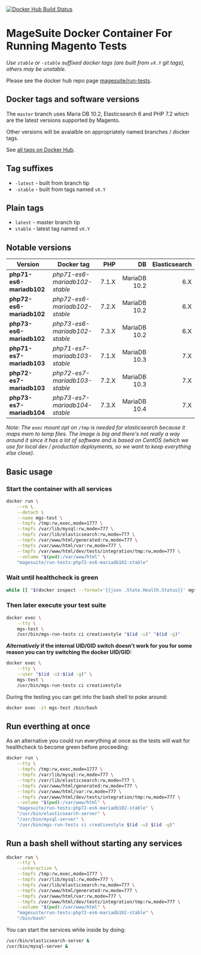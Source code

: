 
[![Docker Hub Build Status](https://img.shields.io/docker/cloud/build/mageops/magento-run-tests?label=Docker+Image+Build)](https://hub.docker.com/r/mageops/magento-run-tests/builds)

# MageSuite Docker Container For Running Magento Tests

*Use `stable` or `-stable` suffixed docker tags (are built from `vX.Y` git tags), others may be unstable.*

Please see the docker hub repo page [magesuite/run-tests](https://hub.docker.com/r/magesuite/run-tests).

## Docker tags and software versions

The `master` branch uses Maria DB 10.2, Elasticsearch 6 and PHP 7.2 which are the latest versions supported by Magento.

Other versions will be avaialble on appropriately named branches / docker tags.

See [all tags on Docker Hub](https://hub.docker.com/r/magesuite/run-tests/tags).

## Tag suffixes

- `-latest` - built from branch tip
- `-stable` - built from tags named `vX.Y`

## Plain tags

- `latest` - master branch tip
- `stable` - latest tag named `vX.Y` 

## Notable versions 

| Version                   | Docker tag                    | PHP   | DB            | Elasticsearch |
| ------------------------- | ----------------------------- | ----: | ------------: | ------------: |
| **php71-es6-mariadb102**  | _php71-es6-mariadb102-stable_ | 7.1.X | MariaDB 10.2  | 6.X           |
| **php72-es6-mariadb102**  | _php72-es6-mariadb102-stable_ | 7.2.X | MariaDB 10.2  | 6.X           |
| **php73-es6-mariadb102**  | _php73-es6-mariadb102-stable_ | 7.3.X | MariaDB 10.2  | 6.X           |
| **php71-es7-mariadb103**  | _php71-es7-mariadb103-stable_ | 7.1.X | MariaDB 10.3  | 7.X           |
| **php72-es7-mariadb103**  | _php72-es7-mariadb103-stable_ | 7.2.X | MariaDB 10.3  | 7.X           |
| **php73-es7-mariadb104**  | _php73-es7-mariadb104-stable_ | 7.3.X | MariaDB 10.4  | 7.X           |

 
_Note: The `exec` mount opt on `/tmp` is needed for elasticsearch because it maps mem to temp files._
_The image is big and there's not really a way around it since it has a lot of software and is based on CentOS (which we use for local dev / production deployments, so we want to keep everything else close)._

## Basic usage

### Start the container with all services

```bash
docker run \
    --rm \
    --detach \
    --name mgs-test \
    --tmpfs /tmp:rw,exec,mode=1777 \
    --tmpfs /var/lib/mysql:rw,mode=777 \
    --tmpfs /var/lib/elasticsearch:rw,mode=777 \
    --tmpfs /var/www/html/generated:rw,mode=777 \
    --tmpfs /var/www/html/var:rw,mode=777 \
    --tmpfs /var/www/html/dev/tests/integration/tmp:rw,mode=777 \
    --volume "$(pwd):/var/www/html" \
    "magesuite/run-tests:php72-es6-mariadb102-stable"
```

### Wait until healthcheck is green

```bash
while [[ "$(docker inspect --format='{{json .State.Health.Status}}' mgs-test)" == '"starting"' ]] ; do sleep 1s && echo "Waiting for start"; done
```
    
### Then later execute your test suite

```bash
docker exec \
    --tty \
    mgs-test \
    /usr/bin/mgs-run-tests ci creativestyle "$(id -u)" "$(id -g)"
```

**_Alternatively_ if the internal UID/GID switch doesn't work for you for some reason you can try switching the docker UID/GID:**

```bash
docker exec \
    --tty \
    --user "$(id -u):$(id -g)" \
    mgs-test \
    /usr/bin/mgs-run-tests ci creativestyle
```

During the testing you can get into the bash shell to poke around:

```bash
docker exec -it mgs-test /bin/bash
```

## Run everthing at once

As an alternative you could run everything at once as the 
tests will wait for healthcheck to become green before proceeding:

```bash
docker run \
    --tty \
    --tmpfs /tmp:rw,exec,mode=1777 \
    --tmpfs /var/lib/mysql:rw,mode=777 \
    --tmpfs /var/lib/elasticsearch:rw,mode=777 \
    --tmpfs /var/www/html/generated:rw,mode=777 \
    --tmpfs /var/www/html/var:rw,mode=777 \
    --tmpfs /var/www/html/dev/tests/integration/tmp:rw,mode=777 \
    --volume "$(pwd):/var/www/html" \
    "magesuite/run-tests:php72-es6-mariadb102-stable" \
    "/usr/bin/elasticsearch-server" \
    "/usr/bin/mysql-server" \
    "/usr/bin/mgs-run-tests ci creativestyle $(id -u) $(id -g)"
```

## Run a bash shell without starting any services

```bash
docker run \
    --tty \
    --interactive \
    --tmpfs /tmp:rw,exec,mode=1777 \
    --tmpfs /var/lib/mysql:rw,mode=777 \
    --tmpfs /var/lib/elasticsearch:rw,mode=777 \
    --tmpfs /var/www/html/generated:rw,mode=777 \
    --tmpfs /var/www/html/var:rw,mode=777 \
    --tmpfs /var/www/html/dev/tests/integration/tmp:rw,mode=777 \
    --volume "$(pwd):/var/www/html" \
    "magesuite/run-tests:php72-es6-mariadb102-stable" \
    "/bin/bash"
```

You can start the services while inside by doing:

```bash
/usr/bin/elasticsearch-server &
/usr/bin/mysql-server &
```
